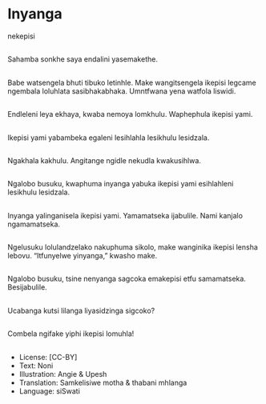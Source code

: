 # Inyanga
nekepisi

##
Sahamba sonkhe saya endalini
yasemakethe.


##
Babe watsengela bhuti tibuko
letinhle.
Make wangitsengela ikepisi
legcame ngembala loluhlata
sasibhakabhaka.
Umntfwana yena watfola liswidi.


##
Endleleni leya ekhaya, kwaba
nemoya lomkhulu.
Waphephula ikepisi yami.


##
Ikepisi yami yabambeka egaleni
lesihlahla lesikhulu lesidzala.


##
Ngakhala kakhulu.
Angitange ngidle nekudla
kwakusihlwa.


##
Ngalobo busuku, kwaphuma
inyanga yabuka ikepisi yami
esihlahleni lesikhulu lesidzala.


##
Inyanga yalinganisela ikepisi
yami. Yamamatseka ijabulile.
Nami kanjalo ngamamatseka.


##
Ngelusuku lolulandzelako
nakuphuma sikolo, make
wanginika ikepisi lensha lebovu.
“Itfunyelwe yinyanga,” kwasho
make.


##
Ngalobo busuku, tsine
nenyanga sagcoka emakepisi
etfu samamatseka.
Besijabulile.


##
Ucabanga kutsi lilanga
liyasidzinga sigcoko?


##
Combela ngifake yiphi ikepisi
lomuhla!


##
* License: [CC-BY]
* Text: Noni
* Illustration: Angie & Upesh
* Translation: Samkelisiwe motha & thabani mhlanga
* Language: siSwati


